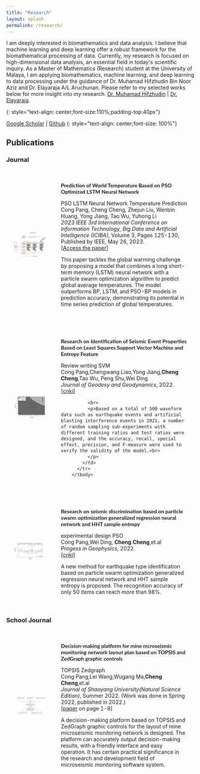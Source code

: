```yaml
---
title: "Research"
layout: splash
permalink: /research/
---
```

I am deeply interested in biomathematics and data analysis. I believe that machine learning and deep learning offer a robust framework for the biomathematical processing of data. Currently, my research is focused on high-dimensional data analysis, an essential field in today's scientific inquiry. As a Master of Mathematics (Research) student at the University of Malaya, I am applying biomathematics, machine learning, and deep learning to data processing under the guidance of Dr. Muhamad Hifzhudin Bin Noor Aziz and Dr. Elayaraja A/L Aruchunan. Please refer to my selected works below for more insight into my research. [Dr. Muhamad Hifzhudin](https://umexpert.um.edu.my/hifz_din) | [Dr. Elayaraja](https://umexpert.um.edu.my/elayarajah).


{: style="text-align: center;font-size:110%;padding-top:40px"}


[Google Scholar](https://scholar.google.com) \|
[Github](https://github.com/ChingyCheng)
{: style="text-align: center;font-size: 100%"}


<!-- style -->
<link rel="stylesheet" href="/assets/css/styles.css">


## Publications
### Journal
<table style="width:100%;border:0px;border-spacing:0px;border-collapse:separate;margin-right:auto;margin-left:auto;">
        <tbody>
          <!-- <tr bgcolor="#ffffd0"> -->
          <tr>
            <td style="padding:20px;width:25%;vertical-align:middle">
              <div>
                <!-- Placeholder for image if you have one, if not you can remove this entire <div> -->
                <img src='/images/PSO-LSTM.jpg' width="160">
              </div>
            </td>
            <td style="padding:20px;width:75%;vertical-align:middle">
              <p style="font-family:'Lato',Verdana,Helvetica,sans-serif; font-size:14px;font-weight:700">
                Prediction of World Temperature Based on PSO Optimized LSTM Neural Network
              </p>
              <div class="skills">
                <!-- Skills or keywords related to this publication -->
                <span class="skill">PSO</span>
                <span class="skill">LSTM Neural Network</span>
                <span class="skill">Temperature Prediction</span>
              </div>
              Cong Pang, Cheng Cheng, Zhejun Liu, Wenbin Huang, Yong Jiang, Tao Wu, Yuhong Li
              <br>
              <em>2023 IEEE 3rd International Conference on Information Technology, Big Data and Artificial Intelligence (ICIBA)</em>, Volume 3, Pages 125-130, Published by IEEE, May 26, 2023.
              <br>
              [<a href="link-to-the-publication-if-available">Access the paper</a>]
              <br>
              <p>
                This paper tackles the global warming challenge by proposing a model that combines a long short-term memory (LSTM) neural network with a particle swarm optimization algorithm to predict global average temperatures. The model outperforms BP, LSTM, and PSO-BP models in prediction accuracy, demonstrating its potential in time series prediction of global temperatures.
              </p>
            </td>
          </tr>
        </tbody>
</table> 



<table style="width:100%;border:0px;border-spacing:0px;border-collapse:separate;margin-right:auto;margin-left:auto;">
        <tbody>
          <!-- <tr bgcolor="#ffffd0"> -->
          <tr>
            <td style="padding:20px;width:25%;vertical-align:middle">
              <div>
                <img src='/images/ercheng.jpg' width="160">
              </div>
            </td>
            <td style="padding:20px;width:75%;vertical-align:middle">
              <p style="font-family:'Lato',Verdana,Helvetica,sans-serif; font-size:14px;font-weight:700">
               Research on Identification of Seismic Event Properties Based on Least Squares Support Vector Machine and Entropy Feature
              </p>
              <div class="skills">
                <span class="skill">Review writing</span>
                <span class="skill">SVM</span>
              </div>
              Cong Pang,Chengwang Liao,Yong Jiang,<strong>Cheng Cheng</strong>,Tao Wu, Peng Shu,Wei Ding
              <br>
				<em>Journal of Geodesy and Geodynamics</em>, 2022.
              <br>
              [<a href="https://kns.cnki.net/kcms/detail/detail.aspx?filename=DKXB202206019&dbcode=CJFQ&dbname=CJFD2022&v=hSWFAhoAtBnSMk_gu_PeVuzDZ5rmBMqy4-ktNhinxiOOUSS9J4qGLfr81ma2aKIi">cnki</a>]

              <br>
              <p>Based on a total of 500 waveform data such as earthquake events and artificial blasting interference events in 2021, a number of random sampling sub-experiments with different training ratios and test ratios were designed, and the accuracy, recall, special effect, precision, and F-measure were used to verify the validity of the model.<br>
              </p>
            </td>
          </tr>
        </tbody>
</table> 

<table style="width:100%;border:0px;border-spacing:0px;border-collapse:separate;margin-right:auto;margin-left:auto;">
        <tbody>
          <!-- <tr bgcolor="#ffffd0"> -->
          <tr>
            <td style="padding:20px;width:25%;vertical-align:middle">
              <div>
                <img src='/images/pso.jpg' width="160">
              </div>
            </td>
            <td style="padding:20px;width:75%;vertical-align:middle">
              <p style="font-family:'Lato',Verdana,Helvetica,sans-serif; font-size:14px;font-weight:700">
             Research on seismic discrimination based on particle swarm optimization generalized regression neural network and HHT sample entropy
              </p>
              <div class="skills">
                <span class="skill">experimental design</span>
                <span class="skill">PSO</span>
              </div>
              Cong Pang,Wei Ding,
              <strong>Cheng Cheng</strong>,et.al
              <br>
				<em>Progess in Geophysics</em>, 2022.
              <br>
              [<a href="https://kns.cnki.net/kcms/detail/detail.aspx?filename=DQWJ2022031500J&dbcode=DKFX&dbname=DKFX2022&v=S8LCx_iKxHZwzIf37irYxfUIXBeHlC8GhgF9dyL40h0xJzBSgRmLQLKhUX59xYaP">cnki</a>]
<!--               [<a href="../pdfs/posters/optre_rldm_poster.pdf">poster</a>]
              [<a href="https://brown.hosted.panopto.com/Panopto/Pages/Viewer.aspx?id=7adfa2ab-3dde-46ab-b69e-aea800efe5ef">talk at RLDM</a> at 1:20:00] -->
              <br>
              <p>A new method for earthquake type identification based on particle swarm optimization generalized regression neural network and HHT sample entropy is proposed. The recognition accuracy of only 50 items can reach more than 98%.<br>
              </p>
            </td>
          </tr>
        </tbody>
</table> 

### School Journal
<table style="width:100%;border:0px;border-spacing:0px;border-collapse:separate;margin-right:auto;margin-left:auto;">
        <tbody>
          <!-- <tr bgcolor="#ffffd0"> -->
          <tr>
            <td style="padding:20px;width:25%;vertical-align:middle">
              <div>
               <img src='/images/TOPSIS.jpg' width="160">
              </div>
            </td>
            <td style="padding:20px;width:75%;vertical-align:middle">
              <p style="font-family:'Lato',Verdana,Helvetica,sans-serif; font-size:14px;font-weight:700">
             Decision-making platform for mine mcroseismic monitoring network layout plan based on TOPSIS and ZedGraph graphic controls
              </p>
                <div class="skills">
                  <span class="skill">TOPSIS</span>
                  <span class="skill">Zedgraph</span>
<!--                   <span class="skill">Kalman Filter</span>
                  <span class="skill">Inertial Measurement Unit</span> -->
                </div>
              Cong Pang,Lei Wang,Wugang Ma,<strong>Cheng Cheng</strong>,et.al
<!--               <a href="https://rocketreach.co/spencer-boyum-email_78257776">Spencer Boyum</a>,
              <a href="https://vivo.brown.edu/display/mparadis">Michael Paradiso</a> -->
              <br>
				<em>Journal of Shaoyang University(Natural Science Edition)</em>, Summer 2022. (Work was done in Spring 2022, published in 2022.)
              <br>
              [<a href="https://kns.cnki.net/kcms/detail/detail.aspx?dbcode=CJFD&dbname=CJFDAUTO&filename=SYXZ202203001&uniplatform=NZKPT&v=WQLhOUsEE2Ny13mKBzFFTg1MH4UfiBiMihiJSvVAzbPdTDJxVhDcT2K3elAZkcIw">paper</a> on page 1-8]
              <br>
              <p>A decision-making platform based on TOPSIS and ZedGraph graphic controls for the layout of mine microseismic monitoring network is designed. The platform can accurately output decision-making results, with a friendly interface and easy operation. It has certain practical significance in the research and development field of microseismic monitoring software system.<br>
              </p>
            </td>
          </tr>
        </tbody>
</table> 


<!-- ## Misc 
<table style="width:100%;border:0px;border-spacing:0px;border-collapse:separate;margin-right:auto;margin-left:auto;">
        <tbody>
           <tr bgcolor="#ffffd0"> 
          <tr>
            <td style="padding:20px;width:25%;vertical-align:middle">
              <div>
                <img src='/images/paper-images/robot-nav.png' width="160">
              </div>
            </td>
            <td style="padding:20px;width:75%;vertical-align:middle">
              <p style="font-family:'Lato',Verdana,Helvetica,sans-serif; font-size:14px;font-weight:700">
              Natural Language and Gesture Control for Robot Navigation
              </p>
              <div class="skills">
                <span class="skill">NLP</span>
                <span class="skill">gesture control</span>
                <span class="skill">navigation</span>
                <span class="skill">robotics simulation</span>
              </div>
              <a href="https://www.linkedin.com/in/ronald-baker-a978801b4/">Ronald Baker</a>,
              <strong>Zhiyuan Zhou</strong>,
              <a href="https://cs.brown.edu/people/stellex/">Stefanie Tellex</a>,
              <br>
				<em>final paper for Brown's Collaborative Robotics CS2951K</em>, Spring 2020.
              <br>
              [<a href="../pdfs/papers/nl-gesture-paper.pdf">paper</a>]
              [<a href="https://drive.google.com/file/d/1n_2syscPwRcwtKXXp40UMu6Vl1x3uDok/view?usp=sharing">demo video</a>]
              <br>
              <p>Created a pipeline that enables a robot to navigate to a destination more accurately, using pointing gestures to corroborate natural language commands.<br>
              </p>
            </td>
          </tr>
        </tbody>
</table>  -->

